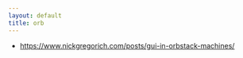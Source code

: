 ```yaml
---
layout: default
title: orb
---
```


* https://www.nickgregorich.com/posts/gui-in-orbstack-machines/
